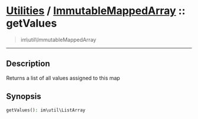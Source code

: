 # [Utilities](util.md) / [ImmutableMappedArray](util-ImmutableMappedArray.md) :: getValues
 > im\util\ImmutableMappedArray
____

## Description
Returns a list of all values assigned to this map

## Synopsis
```php
getValues(): im\util\ListArray
```
